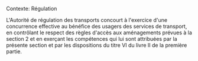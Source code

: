 Contexte: Régulation

L'Autorité de régulation des transports concourt à l'exercice d'une concurrence effective au bénéfice des usagers des services de transport, en contrôlant le respect des règles d'accès aux aménagements prévues à la section 2 et en exerçant les compétences qui lui sont attribuées par la présente section et par les dispositions du titre VI du livre II de la première partie.